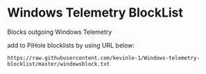 # Windows Telemetry BlockList
Blocks outgoing Windows Telemetry 

add to PiHole blocklists by using URL below: 

`https://raw.githubusercontent.com/kevinle-1/Windows-telemetry-blocklist/master/windowsblock.txt`
